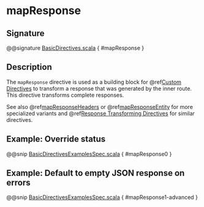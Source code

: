 <a id="mapresponse"></a>
# mapResponse

## Signature

@@signature [BasicDirectives.scala](../../../../../../../../../akka-http/src/main/scala/akka/http/scaladsl/server/directives/BasicDirectives.scala) { #mapResponse }

## Description

The `mapResponse` directive is used as a building block for @ref[Custom Directives](../custom-directives.md#custom-directives) to transform a response that
was generated by the inner route. This directive transforms complete responses.

See also @ref[mapResponseHeaders](mapResponseHeaders.md#mapresponseheaders) or @ref[mapResponseEntity](mapResponseEntity.md#mapresponseentity) for more specialized variants and
@ref[Response Transforming Directives](index.md#response-transforming-directives) for similar directives.

## Example: Override status

@@snip [BasicDirectivesExamplesSpec.scala](../../../../../../../test/scala/docs/http/scaladsl/server/directives/BasicDirectivesExamplesSpec.scala) { #mapResponse0 }

## Example: Default to empty JSON response on errors

@@snip [BasicDirectivesExamplesSpec.scala](../../../../../../../test/scala/docs/http/scaladsl/server/directives/BasicDirectivesExamplesSpec.scala) { #mapResponse1-advanced }